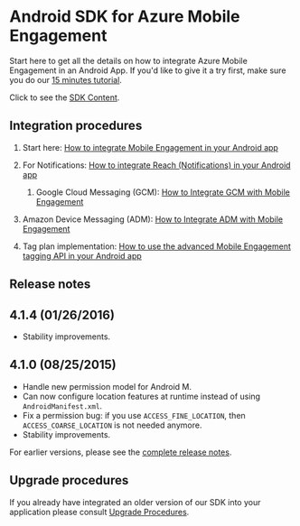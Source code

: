 <properties
    pageTitle="Azure Mobile Engagement Android SDK Integration"
    description="Latest updates and procedures for Android SDK for Azure Mobile Engagement"
    services="mobile-engagement"
    documentationCenter="mobile"
    authors="piyushjo"
    manager="dwrede"
    editor="" />

<tags
    ms.service="mobile-engagement"
    ms.workload="mobile"
    ms.tgt_pltfrm="mobile-android"
    ms.devlang="Java"
    ms.topic="article"
    ms.date="08/10/2015"
    ms.author="piyushjo" />


# Android SDK for Azure Mobile Engagement
Start here to get all the details on how to integrate Azure Mobile Engagement in an Android App. If you'd like to give it a try first, make sure you do our [15 minutes tutorial](mobile-engagement-android-get-started.md).

Click to see the [SDK Content](mobile-engagement-android-sdk-content.md).

## Integration procedures
1. Start here: [How to integrate Mobile Engagement in your Android app](mobile-engagement-android-integrate-engagement.md)

2. For Notifications: [How to integrate Reach (Notifications) in your Android app](mobile-engagement-android-integrate-engagement-reach.md)

   1. Google Cloud Messaging (GCM): [How to Integrate GCM with Mobile Engagement](mobile-engagement-android-gcm-integrate.md)
2. Amazon Device Messaging (ADM): [How to Integrate ADM with Mobile Engagement](mobile-engagement-android-adm-integrate.md)

3. Tag plan implementation: [How to use the advanced Mobile Engagement tagging API in your Android app](mobile-engagement-android-use-engagement-api.md)


## Release notes
## 4.1.4 (01/26/2016)
* Stability improvements.

## 4.1.0 (08/25/2015)
* Handle new permission model for Android M.
* Can now configure location features at runtime instead of using  `AndroidManifest.xml`.
* Fix a permission bug: if you use `ACCESS_FINE_LOCATION`, then `ACCESS_COARSE_LOCATION` is not needed anymore.
* Stability improvements.

For earlier versions, please see the [complete release notes](mobile-engagement-android-release-notes.md).

## Upgrade procedures
If you already have integrated an older version of our SDK into your application please consult [Upgrade Procedures](mobile-engagement-android-upgrade-procedure.md).

